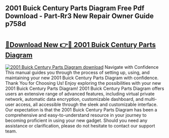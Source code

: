 ## 2001 Buick Century Parts Diagram Free Pdf Download - Part-Rr3 New Repair Owner Guide p758d

# <h2><a href="http://dfkaul.blite.top/?on=2001+Buick+Century+Parts+Diagram">🔗Download New 👉🔴 2001 Buick Century Parts Diagram</a></h2>

[![2001 Buick Century Parts Diagram download](https://i.imgur.com/lujVjoI.png)](http://dfkaul.blite.top/?on=2001+Buick+Century+Parts+Diagram)
Navigate with Confidence This manual guides you through the process of setting up, using, and maintaining your new 2001 Buick Century Parts Diagram with confidence. Thank You for Choosing Us! Enjoy exploring the possibilities with your new 2001 Buick Century Parts Diagram! 2001 Buick Century Parts Diagram offers users an extensive range of advanced features, including virtual private network, automatic data encryption, customizable dashboard, and multi-user access, all accessible through the sleek and customizable interface. Our expectation is that the 2001 Buick Century Parts Diagram has been a comprehensive and easy-to-understand resource in your journey to becoming proficient in using your new gadget. Should you need any assistance or clarification, please do not hesitate to contact our support team.
